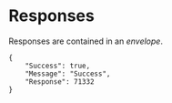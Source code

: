 # Responses

Responses are contained in an _envelope_.

```
{
    "Success": true,
    "Message": "Success",
    "Response": 71332
}
```